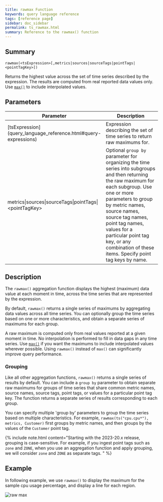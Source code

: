 ```yaml
---
title: rawmax Function
keywords: query language reference
tags: [reference page]
sidebar: doc_sidebar
permalink: ts_rawmax.html
summary: Reference to the rawmax() function
---
```

## Summary
```
rawmax(<tsExpression>[,metrics|sources|sourceTags|pointTags|<pointTagKey>])
```

Returns the highest value across the set of time series described by the expression. The results are computed from real reported data values only.
Use [`max()`](ts_max.html) to include interpolated values.

## Parameters

<table>
<tbody>
<thead>
<tr><th width="30%">Parameter</th><th width="70%">Description</th></tr>
</thead>
<tr>
<td markdown="span"> [tsExpression](query_language_reference.html#query-expressions)</td>
<td>Expression describing the set of time series to return raw maximums for. </td></tr>
<tr>
<td>metrics&vert;sources&vert;sourceTags&vert;pointTags&vert;&lt;pointTagKey&gt;</td>
<td>Optional <code>group by</code> parameter for organizing the time series into subgroups and then returning the raw maximum for each subgroup.
Use one or more parameters to group by metric names, source names, source tag names, point tag names, values for a particular point tag key, or any combination of these items. Specify point tag keys by name.</td>
</tr>
</tbody>
</table>


## Description

The `rawmax()` aggregation function displays the highest (maximum) data value at each moment in time, across the time series that are represented by the expression.

By default, `rawmax()` returns a single series of maximums by aggregating data values across all time series. You can optionally group the time series based on one or more characteristics, and obtain a separate series of maximums for each group.

A raw maximum is computed only from real values reported at a given moment in time.
No interpolation is performed to fill in data gaps in any time series.
Use [`max()`](ts_max.html) if you want the maximums to include interpolated values wherever possible. Using `rawmax()` instead of `max()` can significantly improve query performance.

### Grouping

Like all other aggregation functions, `rawmax()` returns a single series of results by default. You can include a `group by` parameter to obtain separate raw maximums for groups of time series that share common metric names, source names, source tags, point tags, or values for a particular point tag key.
The function returns a separate series of results corresponding to each group.

You can specify multiple 'group by' parameters to group the time series based on multiple characteristics. For example, `rawmax(ts("cpu.cpu*"), metrics, Customer)` first groups by metric names, and then groups by the values of the `Customer` point tag.

{% include note.html content="Starting with the 2023-20.x release, grouping is case-sensitive. For example, if you ingest point tags such as `zone` and `ZONE`, when you use an aggregation function and apply grouping, we will consider `zone` and `ZONE` as separate tags. " %}

## Example

In following example, we use `rawmax()` to display the maximum for the sample cpu usage percentage, and display a line for each region.

![raw max](images/ts_rawmax_aggr.png)
